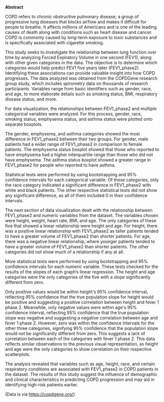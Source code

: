 **Abstract**

COPD refers to chronic obstructive pulmonary disease; a group of progressive lung diseases that blocks airflow and makes it difficult for people to breathe. It affects millions of Americans and is one of the leading causes of death along with conditions such as heart disease and cancer. COPD is commonly caused by long-term exposure to toxic substances and is specifically associated with cigarette smoking.

This study seeks to investigate the relationship between lung function over time by analyzing Forced Expiratory Volume in one second (FEV1), along with other given categories in the data. The objective is to determine which categories would help predict FEV1 five years later (FEV1_phase2). Identifying these associations can provide valuable insight into how COPD progresses. The data analyzed was obtained from the COPDGene research group study, which includes spirometry data on thousands of research participants. Variables range from basic identifiers such as gender, race, and age, to more elaborate details such as smoking status, BMI, respiratory disease status, and more.

For data visualization, the relationships between FEV1_phase2 and multiple categorical variables were analyzed. For this process, gender, race, smoking status, emphysema status, and asthma status were plotted onto separate boxplots.

The gender, emphysema, and asthma categories showed the most difference in FEV1_phase2 between their two groups. For gender, male patients had a wider range of FEV1_phase2 in comparison to female patients. The emphysema status boxplot showed that those who reported to have emphysema had a higher interquartile range than those who did not have emphysema. The asthma status boxplot showed a greater range in FEV1_phase2 for people who reported to have asthma.

Statistical tests were performed by using bootstrapping and 95% confidence intervals for each categorical variable. Of these categories, only the race category indicated a significant difference in FEV1_phase2 with white and black patients. The other respective statistical tests did not show any significant difference, as all of them included 0 in their confidence intervals.

The next section of data visualization dealt with the relationship between FEV1_phase2 and numeric variables from the dataset. The variables chosen were height, weight, heart rate, BMI, and age. The only categories of these five that showed a linear relationship were height and age. For height, there was a positive linear relationship with FEV1_phase2 as taller patients tended to have a greater volume of FEV1_phase2 than shorter patients. For age, there was a negative linear relationship, where younger patients tended to have a greater volume of FEV1_phase2 than shorter patients. The other categories did not show much of a relationship if any at all.

More statistical tests were performed by using bootstrapping and 95% confidence intervals for each numeric variable. These tests checked for the results of the slopes of each graph’s linear regression. The height and age categories were the only categories of the five with a slope significantly different from zero.

Only positive values would be within height's 95% confidence interval, reflecting 95% confidence that the true population slope for height would be positive and suggesting a positive correlation between height and fever 1 phase 2. Meanwhile, only negative values were within age's 95% confidence interval, reflecting 95% confidence that the true population slope was negative and suggesting a negative correlation between age and fever 1 phase 2. However, zero was within the confidence intervals for the other three categories, signifying 95% confidence that the population slope would not be significantly different from zero. This suggests a lack of correlation between each of the categories with fever 1 phase 2. This data reflects similar observations to the previous visual representation, as height and age were the only categories to show correlation on their respective scatterplots.

The analysis revealed that variables such as age, height, race, and certain respiratory conditions are associated with FEV1_phase2 in COPD patients in the dataset. The results of this study suggest the influence of demographic and clinical characteristics in predicting COPD progression and may aid in identifying high-risk patients earlier.

(Data is via https://copdgene.org/)
